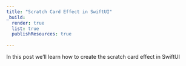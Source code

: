 ```yaml
---
title: "Scratch Card Effect in SwiftUI"
_build:
  render: true
  list: true
  publishResources: true
 
---
```


In this post we’ll learn how to create the scratch card effect in SwiftUI

